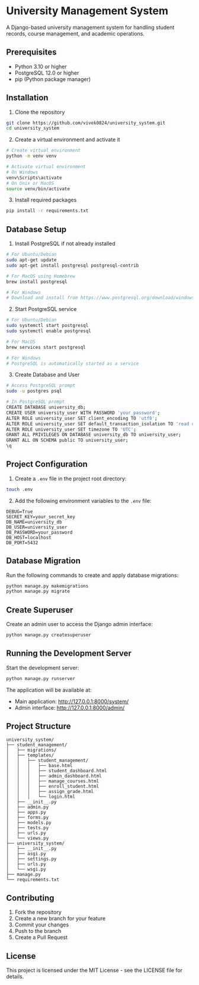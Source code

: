 # University Management System

A Django-based university management system for handling student records, course management, and academic operations.

## Prerequisites

- Python 3.10 or higher
- PostgreSQL 12.0 or higher
- pip (Python package manager)

## Installation

1. Clone the repository
```bash
git clone https://github.com/vivek0824/university_system.git
cd university_system
```

2. Create a virtual environment and activate it
```bash
# Create virtual environment
python -m venv venv

# Activate virtual environment
# On Windows
venv\Scripts\activate
# On Unix or MacOS
source venv/bin/activate
```

3. Install required packages
```bash
pip install -r requirements.txt
```

## Database Setup

1. Install PostgreSQL if not already installed
```bash
# For Ubuntu/Debian
sudo apt-get update
sudo apt-get install postgresql postgresql-contrib

# For MacOS using Homebrew
brew install postgresql

# For Windows
# Download and install from https://www.postgresql.org/download/windows/
```

2. Start PostgreSQL service
```bash
# For Ubuntu/Debian
sudo systemctl start postgresql
sudo systemctl enable postgresql

# For MacOS
brew services start postgresql

# For Windows
# PostgreSQL is automatically started as a service
```

3. Create Database and User
```bash
# Access PostgreSQL prompt
sudo -u postgres psql

# In PostgreSQL prompt
CREATE DATABASE university_db;
CREATE USER university_user WITH PASSWORD 'your_password';
ALTER ROLE university_user SET client_encoding TO 'utf8';
ALTER ROLE university_user SET default_transaction_isolation TO 'read committed';
ALTER ROLE university_user SET timezone TO 'UTC';
GRANT ALL PRIVILEGES ON DATABASE university_db TO university_user;
GRANT ALL ON SCHEMA public TO university_user;
\q
```

## Project Configuration

1. Create a `.env` file in the project root directory:
```bash
touch .env
```

2. Add the following environment variables to the `.env` file:
```
DEBUG=True
SECRET_KEY=your_secret_key
DB_NAME=university_db
DB_USER=university_user
DB_PASSWORD=your_password
DB_HOST=localhost
DB_PORT=5432
```

## Database Migration

Run the following commands to create and apply database migrations:
```bash
python manage.py makemigrations
python manage.py migrate
```

## Create Superuser

Create an admin user to access the Django admin interface:
```bash
python manage.py createsuperuser
```

## Running the Development Server

Start the development server:
```bash
python manage.py runserver
```

The application will be available at:
- Main application: http://127.0.0.1:8000/system/
- Admin interface: http://127.0.0.1:8000/admin/

## Project Structure
```
university_system/               
├── student_management/          
│   ├── migrations/              
│   ├── templates/               
│   │   ├── student_management/  
│   │   │   ├── base.html       
│   │   │   ├── student_dashboard.html
│   │   │   ├── admin_dashboard.html
│   │   │   ├── manage_courses.html
│   │   │   ├── enroll_student.html
│   │   │   ├── assign_grade.html
│   │   │   └── login.html
│   ├── __init__.py
│   ├── admin.py
│   ├── apps.py
│   ├── forms.py
│   ├── models.py
│   ├── tests.py
│   ├── urls.py
│   └── views.py
├── university_system/           
│   ├── __init__.py
│   ├── asgi.py
│   ├── settings.py
│   ├── urls.py
│   └── wsgi.py
├── manage.py
└── requirements.txt
```

## Contributing

1. Fork the repository
2. Create a new branch for your feature
3. Commit your changes
4. Push to the branch
5. Create a Pull Request

## License

This project is licensed under the MIT License - see the LICENSE file for details.
